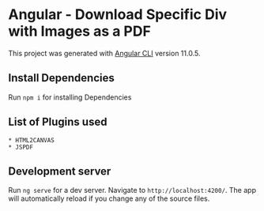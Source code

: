 # Angular - Download Specific Div with Images as a PDF

This project was generated with [Angular CLI](https://github.com/angular/angular-cli) version 11.0.5.
## Install Dependencies
Run `npm i` for installing Dependencies

## List of Plugins used
    * HTML2CANVAS
    * JSPDF

## Development server

Run `ng serve` for a dev server. Navigate to `http://localhost:4200/`. The app will automatically reload if you change any of the source files.



